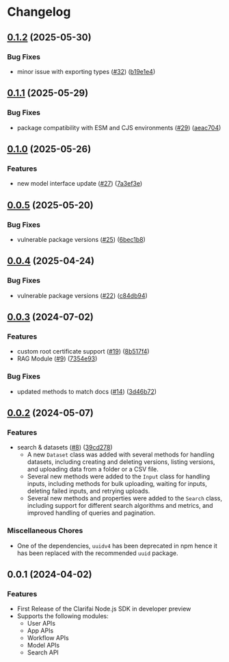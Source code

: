 # Changelog

## [0.1.2](https://github.com/Clarifai/clarifai-nodejs/compare/v0.1.1...v0.1.2) (2025-05-30)


### Bug Fixes

* minor issue with exporting types ([#32](https://github.com/Clarifai/clarifai-nodejs/issues/32)) ([b19e1e4](https://github.com/Clarifai/clarifai-nodejs/commit/b19e1e44b3e232c265c9db19bfaa84fd52f32550))

## [0.1.1](https://github.com/Clarifai/clarifai-nodejs/compare/v0.1.0...v0.1.1) (2025-05-29)


### Bug Fixes

* package compatibility with ESM and CJS environments ([#29](https://github.com/Clarifai/clarifai-nodejs/issues/29)) ([aeac704](https://github.com/Clarifai/clarifai-nodejs/commit/aeac704ccde332c642b115134539e90e11cf5c91))

## [0.1.0](https://github.com/Clarifai/clarifai-nodejs/compare/v0.0.5...v0.1.0) (2025-05-26)


### Features

* new model interface update ([#27](https://github.com/Clarifai/clarifai-nodejs/issues/27)) ([7a3ef3e](https://github.com/Clarifai/clarifai-nodejs/commit/7a3ef3e8c3f0a140a7983f8e9d573b616b06d0e3))

## [0.0.5](https://github.com/Clarifai/clarifai-nodejs/compare/v0.0.4...v0.0.5) (2025-05-20)


### Bug Fixes

* vulnerable package versions ([#25](https://github.com/Clarifai/clarifai-nodejs/issues/25)) ([6bec1b8](https://github.com/Clarifai/clarifai-nodejs/commit/6bec1b8feff74ef9c96c2f5661fd07236d078ae9))

## [0.0.4](https://github.com/Clarifai/clarifai-nodejs/compare/v0.0.3...v0.0.4) (2025-04-24)


### Bug Fixes

* vulnerable package versions ([#22](https://github.com/Clarifai/clarifai-nodejs/issues/22)) ([c84db94](https://github.com/Clarifai/clarifai-nodejs/commit/c84db9441722cac4a39486c6fd56800fb3b57b9e))

## [0.0.3](https://github.com/Clarifai/clarifai-nodejs/compare/v0.0.2...v0.0.3) (2024-07-02)


### Features

* custom root certificate support ([#19](https://github.com/Clarifai/clarifai-nodejs/issues/19)) ([8b517f4](https://github.com/Clarifai/clarifai-nodejs/commit/8b517f4b534d877ef8e6378b011a997de54e809c))
* RAG Module ([#9](https://github.com/Clarifai/clarifai-nodejs/issues/9)) ([7354e93](https://github.com/Clarifai/clarifai-nodejs/commit/7354e935ce24f86a2201dcca4c035218883df5ca))


### Bug Fixes

* updated methods to match docs ([#14](https://github.com/Clarifai/clarifai-nodejs/issues/14)) ([3d46b72](https://github.com/Clarifai/clarifai-nodejs/commit/3d46b72fc92cbb79f5d030c9855e3a463f30dc8d))

## [0.0.2](https://github.com/Clarifai/clarifai-nodejs/compare/v0.0.1...v0.0.2) (2024-05-07)


### Features

* search & datasets ([#8](https://github.com/Clarifai/clarifai-nodejs/issues/8)) ([39cd278](https://github.com/Clarifai/clarifai-nodejs/commit/39cd278b66ab70fa3993480044d3b1057c5b6a67))
  - A new `Dataset` class was added with several methods for handling datasets, including creating and deleting versions, listing versions, and uploading data from a folder or a CSV file.
  - Several new methods were added to the `Input` class for handling inputs, including methods for bulk uploading, waiting for inputs, deleting failed inputs, and retrying uploads.
  - Several new methods and properties were added to the `Search` class, including support for different search algorithms and metrics, and improved handling of queries and pagination.

### Miscellaneous Chores

* One of the dependencies, `uuidv4` has been deprecated in npm hence it has been replaced with the recommended `uuid` package.

## 0.0.1 (2024-04-02)


### Features
- First Release of the Clarifai Node.js SDK in developer preview
- Supports the following modules:
  - User APIs
  - App APIs
  - Workflow APIs
  - Model APIs
  - Search API
